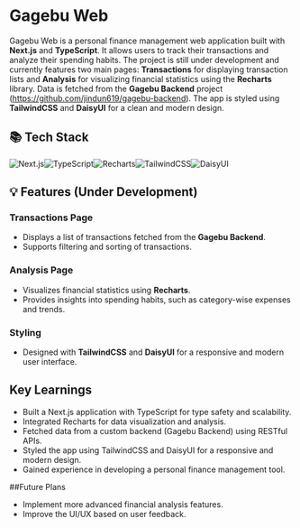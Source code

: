 # Gagebu Web

Gagebu Web is a personal finance management web application built with **Next.js** and **TypeScript**. It allows users to track their transactions and analyze their spending habits. The project is still under development and currently features two main pages: **Transactions** for displaying transaction lists and **Analysis** for visualizing financial statistics using the **Recharts** library. Data is fetched from the **Gagebu Backend** project (https://github.com/jindun619/gagebu-backend). The app is styled using **TailwindCSS** and **DaisyUI** for a clean and modern design.

## 📚 Tech Stack

![Next.js](https://img.shields.io/badge/Next.js-000000?style=for-the-badge&logo=next.js&logoColor=white)![TypeScript](https://img.shields.io/badge/TypeScript-3178C6?style=for-the-badge&logo=typescript&logoColor=white)![Recharts](https://img.shields.io/badge/Recharts-FF4154?style=for-the-badge)![TailwindCSS](https://img.shields.io/badge/TailwindCSS-06B6D4?style=for-the-badge&logo=tailwindcss&logoColor=white)![DaisyUI](https://img.shields.io/badge/DaisyUI-5A0EF8?style=for-the-badge&logo=daisyui&logoColor=white)

## 💡 Features (Under Development)

### **Transactions Page**

- Displays a list of transactions fetched from the **Gagebu Backend**.
- Supports filtering and sorting of transactions.

### **Analysis Page**

- Visualizes financial statistics using **Recharts**.
- Provides insights into spending habits, such as category-wise expenses and trends.

### **Styling**

- Designed with **TailwindCSS** and **DaisyUI** for a responsive and modern user interface.

## Key Learnings

- Built a Next.js application with TypeScript for type safety and scalability.
- Integrated Recharts for data visualization and analysis.
- Fetched data from a custom backend (Gagebu Backend) using RESTful APIs.
- Styled the app using TailwindCSS and DaisyUI for a responsive and modern design.
- Gained experience in developing a personal finance management tool.

##Future Plans

- Implement more advanced financial analysis features.
- Improve the UI/UX based on user feedback.
